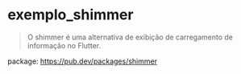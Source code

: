 # exemplo_shimmer


<blockquote>O shimmer é uma alternativa de
exibição de carregamento de informação no
Flutter.</blockquote>

package: https://pub.dev/packages/shimmer
